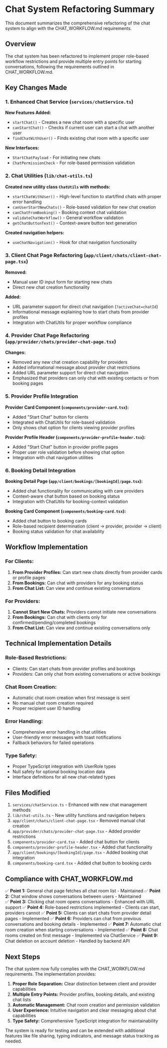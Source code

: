 # Chat System Refactoring Summary

This document summarizes the comprehensive refactoring of the chat system to align with the CHAT_WORKFLOW.md requirements.

## Overview

The chat system has been refactored to implement proper role-based workflow restrictions and provide multiple entry points for starting conversations, following the requirements outlined in CHAT_WORKFLOW.md.

## Key Changes Made

### 1. Enhanced Chat Service (`services/chatService.ts`)

**New Features Added:**

- `startChat()` - Creates a new chat room with a specific user
- `canStartChat()` - Checks if current user can start a chat with another user
- `findChatWithUser()` - Finds existing chat room with a specific user

**New Interfaces:**

- `StartChatPayload` - For initiating new chats
- `ChatPermissionCheck` - For role-based permission validation

### 2. Chat Utilities (`lib/chat-utils.ts`)

**Created new utility class `ChatUtils` with methods:**

- `startChatWithUser()` - High-level function to start/find chats with proper error handling
- `canUserStartNewChats()` - Role-based validation for new chat creation
- `canChatFromBooking()` - Booking context chat validation
- `validateChatWorkflow()` - General workflow validation
- `getChatButtonText()` - Context-aware button text generation

**Created navigation helpers:**

- `useChatNavigation()` - Hook for chat navigation functionality

### 3. Client Chat Page Refactoring (`app/client/chats/client-chat-page.tsx`)

**Removed:**

- Manual user ID input form for starting new chats
- Direct new chat creation functionality

**Added:**

- URL parameter support for direct chat navigation (`?activeChat=chatId`)
- Informational message explaining how to start chats from provider profiles
- Integration with ChatUtils for proper workflow compliance

### 4. Provider Chat Page Refactoring (`app/provider/chats/provider-chat-page.tsx`)

**Changes:**

- Removed any new chat creation capability for providers
- Added informational message about provider chat restrictions
- Added URL parameter support for direct chat navigation
- Emphasized that providers can only chat with existing contacts or from booking pages

### 5. Provider Profile Integration

**Provider Card Component (`components/provider-card.tsx`):**

- Added "Start Chat" button for clients
- Integrated with ChatUtils for role-based validation
- Only shows chat option for clients viewing provider profiles

**Provider Profile Header (`components/provider-profile-header.tsx`):**

- Added "Start Chat" button in provider profile pages
- Proper user role validation before showing chat option
- Integration with chat navigation utilities

### 6. Booking Detail Integration

**Booking Detail Page (`app/client/bookings/[bookingId]/page.tsx`):**

- Added chat functionality for communicating with care providers
- Context-aware chat button based on booking status
- Integration with ChatUtils for booking-context validation

**Booking Card Component (`components/booking-card.tsx`):**

- Added chat button to booking cards
- Role-based recipient determination (client → provider, provider → client)
- Booking status validation for chat availability

## Workflow Implementation

### For Clients:

1. **From Provider Profiles:** Can start new chats directly from provider cards or profile pages
2. **From Bookings:** Can chat with providers for any booking status
3. **From Chat List:** Can view and continue existing conversations

### For Providers:

1. **Cannot Start New Chats:** Providers cannot initiate new conversations
2. **From Bookings:** Can chat with clients only for confirmed/pending/completed bookings
3. **From Chat List:** Can view and continue existing conversations only

## Technical Implementation Details

### Role-Based Restrictions:

- Clients: Can start chats from provider profiles and bookings
- Providers: Can only chat from existing conversations or active bookings

### Chat Room Creation:

- Automatic chat room creation when first message is sent
- No manual chat room creation required
- Proper recipient user ID handling

### Error Handling:

- Comprehensive error handling in chat utilities
- User-friendly error messages with toast notifications
- Fallback behaviors for failed operations

### Type Safety:

- Proper TypeScript integration with UserRole types
- Null safety for optional booking location data
- Interface definitions for all new chat-related types

## Files Modified

1. `services/chatService.ts` - Enhanced with new chat management methods
2. `lib/chat-utils.ts` - New utility functions and navigation helpers
3. `app/client/chats/client-chat-page.tsx` - Removed manual chat creation
4. `app/provider/chats/provider-chat-page.tsx` - Added provider restrictions
5. `components/provider-card.tsx` - Added chat button for clients
6. `components/provider-profile-header.tsx` - Added chat functionality
7. `app/client/bookings/[bookingId]/page.tsx` - Added booking chat integration
8. `components/booking-card.tsx` - Added chat button to booking cards

## Compliance with CHAT_WORKFLOW.md

✅ **Point 1:** General chat page fetches all chat room list - Maintained
✅ **Point 2:** Chat window shows conversations between users - Maintained  
✅ **Point 3:** Clicking chat room opens conversations - Enhanced with URL support
✅ **Point 4:** Role-based restrictions implemented - Clients can start, providers cannot
✅ **Point 5:** Clients can start chats from provider detail pages - Implemented
✅ **Point 6:** Providers can chat from previous conversations and booking details - Implemented
✅ **Point 7:** Automatic chat room creation when starting conversations - Implemented
✅ **Point 8:** Chat rooms created on first message - Implemented via ChatService
✅ **Point 9:** Chat deletion on account deletion - Handled by backend API

## Next Steps

The chat system now fully complies with the CHAT_WORKFLOW.md requirements. The implementation provides:

1. **Proper Role Separation:** Clear distinction between client and provider capabilities
2. **Multiple Entry Points:** Provider profiles, booking details, and existing chat lists
3. **Automatic Management:** Chat room creation and permission validation
4. **User Experience:** Intuitive navigation and clear messaging about chat capabilities
5. **Type Safety:** Comprehensive TypeScript integration for maintainability

The system is ready for testing and can be extended with additional features like file sharing, typing indicators, and message status tracking as needed.
